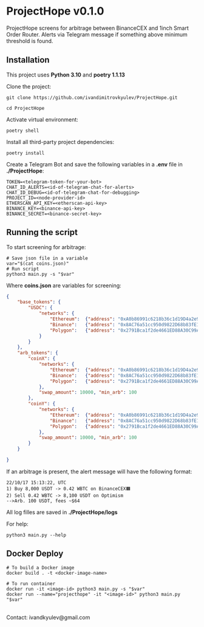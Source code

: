 # ProjectHope v0.1.0

ProjectHope screens for arbitrage between BinanceCEX and 1inch Smart Order Router. Alerts via Telegram message if something above minimum threshold is found.


## Installation ##

This project uses **Python 3.10** and **poetry 1.1.13**

Clone the project:
```shell
git clone https://github.com/ivandimitrovkyulev/ProjectHope.git

cd ProjectHope
```

Activate virtual environment:

```shell
poetry shell
```

Install all third-party project dependencies:
```shell
poetry install
```

Create a Telegram Bot and save the following variables in a **.env** file in **./ProjectHope**:
```dotenv
TOKEN=<telegram-token-for-your-bot>
CHAT_ID_ALERTS=<id-of-telegram-chat-for-alerts>
CHAT_ID_DEBUG=<id-of-telegram-chat-for-debugging>
PROJECT_ID=<node-provider-id>
ETHERSCAN_API_KEY=<etherscan-api-key>
BINANCE_KEY=<binance-api-key>
BINANCE_SECRET=<binance-secret-key>
```

## Running the script

To start screening for arbitrage:
```shell
# Save json file in a variable
var="$(cat coins.json)"
# Run script
python3 main.py -s "$var"
```

Where **coins.json** are variables for screening:
```json
{
    "base_tokens": {
        "USDC": {
            "networks": {
                "Ethereum":  {"address": "0xA0b86991c6218b36c1d19D4a2e9Eb0cE3606eB48", "decimals": 6},
                "Binance":   {"address": "0x8AC76a51cc950d9822D68b83fE1Ad97B32Cd580d", "decimals": 18},
                "Polygon":   {"address": "0x2791Bca1f2de4661ED88A30C99A7a9449Aa84174", "decimals": 6},
            }
        }
    },
    "arb_tokens": {
        "coinX": {
            "networks": {
                "Ethereum":  {"address": "0xA0b86991c6218b36c1d19D4a2e9Eb0cE3606eB48", "decimals": 18},
                "Binance":   {"address": "0x8AC76a51cc950d9822D68b83fE1Ad97B32Cd580d", "decimals": 18},
                "Polygon":   {"address": "0x2791Bca1f2de4661ED88A30C99A7a9449Aa84174", "decimals": 18},
            },
            "swap_amount": 10000, "min_arb": 100
        },
        "coinY": {
            "networks": {
                "Ethereum":  {"address": "0xA0b86991c6218b36c1d19D4a2e9Eb0cE3606eB48", "decimals": 18},
                "Binance":   {"address": "0x8AC76a51cc950d9822D68b83fE1Ad97B32Cd580d", "decimals": 18},
                "Polygon":   {"address": "0x2791Bca1f2de4661ED88A30C99A7a9449Aa84174", "decimals": 18},
            },
            "swap_amount": 10000, "min_arb": 100
        }
    }

}
```

If an arbitrage is present, the alert message will have the following format:
```text
22/10/17 15:13:22, UTC
1) Buy 8,000 USDT -> 0.42 WBTC on BinanceCEX🟧
2) Sell 0.42 WBTC -> 8,100 USDT on Optimism
-->Arb. 100 USDT, fees ~$64
```

All log filles are saved in **./ProjectHope/logs**

For help:
```shell
python3 main.py --help
```


## Docker Deploy ##

```shell
# To build a Docker image
docker build . -t <docker-image-name>

# To run container
docker run -it <image-id> python3 main.py -s "$var"
docker run --name="projecthope" -it "<image-id>" python3 main.py "$var"
```

<br>
Contact: ivandkyulev@gmail.com